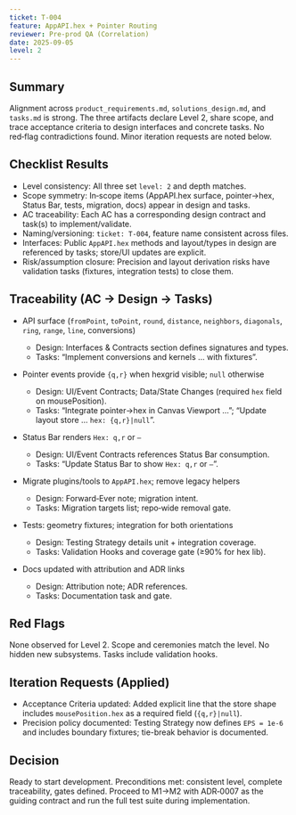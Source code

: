 ```yaml
---
ticket: T-004
feature: AppAPI.hex + Pointer Routing
reviewer: Pre‑prod QA (Correlation)
date: 2025-09-05
level: 2
---
```


## Summary

Alignment across `product_requirements.md`, `solutions_design.md`, and `tasks.md` is strong. The three artifacts declare Level 2, share scope, and trace acceptance criteria to design interfaces and concrete tasks. No red‑flag contradictions found. Minor iteration requests are noted below.

## Checklist Results

- Level consistency: All three set `level: 2` and depth matches.
- Scope symmetry: In‑scope items (AppAPI.hex surface, pointer→hex, Status Bar, tests, migration, docs) appear in design and tasks.
- AC traceability: Each AC has a corresponding design contract and task(s) to implement/validate.
- Naming/versioning: `ticket: T-004`, feature name consistent across files.
- Interfaces: Public `AppAPI.hex` methods and layout/types in design are referenced by tasks; store/UI updates are explicit.
- Risk/assumption closure: Precision and layout derivation risks have validation tasks (fixtures, integration tests) to close them.

## Traceability (AC → Design → Tasks)

- API surface (`fromPoint`, `toPoint`, `round`, `distance`, `neighbors`, `diagonals`, `ring`, `range`, `line`, conversions)
  - Design: Interfaces & Contracts section defines signatures and types.
  - Tasks: “Implement conversions and kernels … with fixtures”.

- Pointer events provide `{q,r}` when hexgrid visible; `null` otherwise
  - Design: UI/Event Contracts; Data/State Changes (required `hex` field on mousePosition).
  - Tasks: “Integrate pointer→hex in Canvas Viewport …”; “Update layout store … `hex: {q,r}|null`”.

- Status Bar renders `Hex: q,r` or `—`
  - Design: UI/Event Contracts references Status Bar consumption.
  - Tasks: “Update Status Bar to show `Hex: q,r` or `—`”.

- Migrate plugins/tools to `AppAPI.hex`; remove legacy helpers
  - Design: Forward‑Ever note; migration intent.
  - Tasks: Migration targets list; repo‑wide removal gate.

- Tests: geometry fixtures; integration for both orientations
  - Design: Testing Strategy details unit + integration coverage.
  - Tasks: Validation Hooks and coverage gate (≥90% for hex lib).

- Docs updated with attribution and ADR links
  - Design: Attribution note; ADR references.
  - Tasks: Documentation task and gate.

## Red Flags

None observed for Level 2. Scope and ceremonies match the level. No hidden new subsystems. Tasks include validation hooks.

## Iteration Requests (Applied)

- Acceptance Criteria updated: Added explicit line that the store shape includes `mousePosition.hex` as a required field (`{q,r}|null`).
- Precision policy documented: Testing Strategy now defines `EPS = 1e-6` and includes boundary fixtures; tie-break behavior is documented.

## Decision

Ready to start development. Preconditions met: consistent level, complete traceability, gates defined. Proceed to M1→M2 with ADR‑0007 as the guiding contract and run the full test suite during implementation.
